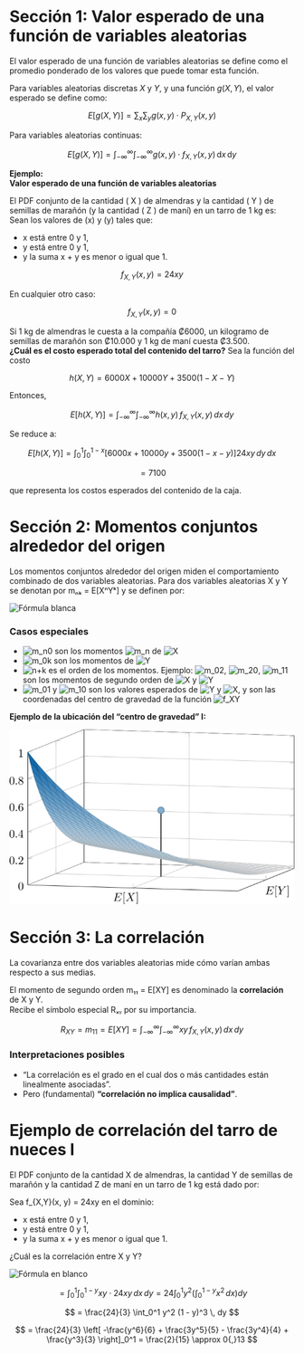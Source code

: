 # Sección 1: Valor esperado de una función de variables aleatorias

El valor esperado de una función de variables aleatorias se define como el promedio ponderado de los valores que puede tomar esta función.

Para variables aleatorias discretas $X$ y $Y$, y una función $g(X, Y)$, el valor esperado se define como:

$$
E[g(X, Y)] = \sum_x \sum_y g(x, y) \cdot P_{X,Y}(x, y)
$$

Para variables aleatorias continuas:

$$
E[g(X, Y)] = \int_{-\infty}^{\infty} \int_{-\infty}^{\infty} g(x, y) \cdot f_{X,Y}(x, y) \, \mathrm{d}x \, \mathrm{d}y
$$

**Ejemplo:**  
**Valor esperado de una función de variables aleatorias**

El PDF conjunto de la cantidad \( X \) de almendras y la cantidad \( Y \) de semillas de marañón (y la cantidad \( Z \) de maní) en un tarro de 1 kg es:
Sean los valores de \(x\) y \(y\) tales que:

- x está entre 0 y 1,
- y está entre 0 y 1,
- y la suma x + y es menor o igual que 1.

$$
f_{X,Y}(x, y) = 24xy
$$

En cualquier otro caso:

$$
f_{X,Y}(x, y) = 0
$$

Si 1 kg de almendras le cuesta a la compañía ₡6000, un kilogramo de semillas de marañón son ₡10.000 y 1 kg de maní cuesta ₡3.500.  
**¿Cuál es el costo esperado total del contenido del tarro?**
Sea la función del costo

$$
h(X, Y) = 6000X + 10000Y + 3500(1 - X - Y)
$$

Entonces,

$$
E[h(X, Y)] = \int_{-\infty}^{\infty} \int_{-\infty}^{\infty} h(x, y)\, f_{X,Y}(x, y) \, dx\, dy
$$

Se reduce a:

$$
E[h(X, Y)] = \int_0^1 \int_0^{1-x} \left[6000x + 10000y + 3500(1 - x - y)\right] 24xy\, dy\, dx
$$

$$
= 7100
$$

que representa los costos esperados del contenido de la caja.



# Sección 2: Momentos conjuntos alrededor del origen

Los momentos conjuntos alrededor del origen miden el comportamiento combinado de dos variables aleatorias.
Para dos variables aleatorias  X  y  Y  se denotan por mₙₖ = E[XⁿYᵏ]
 y se definen por:

![Fórmula blanca](https://latex.codecogs.com/svg.image?\color{white}m_{nk}=\mathbb{E}\left[X^nY^k\right]=\int_{-\infty}^{\infty}\int_{-\infty}^{\infty}x^n&space;y^k&space;f_{X,Y}(x,y)\,&space;dx&space;\,&space;dy)

### Casos especiales

- ![m_n0](https://latex.codecogs.com/svg.image?\color{white}m_{n0}=\mathbb{E}[X^n]) son los momentos ![m_n](https://latex.codecogs.com/svg.image?\color{white}m_n) de ![X](https://latex.codecogs.com/svg.image?\color{white}X)
- ![m_0k](https://latex.codecogs.com/svg.image?\color{white}m_{0k}=\mathbb{E}[Y^k]) son los momentos de ![Y](https://latex.codecogs.com/svg.image?\color{white}Y)
- ![n+k](https://latex.codecogs.com/svg.image?\color{white}n&plus;k) es el orden de los momentos. Ejemplo: 
  ![m_02](https://latex.codecogs.com/svg.image?\color{white}m_{02}), 
  ![m_20](https://latex.codecogs.com/svg.image?\color{white}m_{20}), 
  ![m_11](https://latex.codecogs.com/svg.image?\color{white}m_{11}) 
  son los momentos de segundo orden de ![X](https://latex.codecogs.com/svg.image?\color{white}X) y ![Y](https://latex.codecogs.com/svg.image?\color{white}Y)
- ![m_01](https://latex.codecogs.com/svg.image?\color{white}m_{01}=\mathbb{E}[Y]=\overline{Y}) y 
  ![m_10](https://latex.codecogs.com/svg.image?\color{white}m_{10}=\mathbb{E}[X]=\overline{X}) 
  son los valores esperados de ![Y](https://latex.codecogs.com/svg.image?\color{white}Y) y ![X](https://latex.codecogs.com/svg.image?\color{white}X), y son las coordenadas del centro de gravedad de la función 
  ![f_XY](https://latex.codecogs.com/svg.image?\color{white}f_{X,Y}(x,y))

**Ejemplo de la ubicación del “centro de gravedad” I:**

![Ejemplo: Gráfica de gravedad](./images/10_gravedad.svg)


# Sección 3: La correlación

La covarianza entre dos variables aleatorias mide cómo varían ambas respecto a sus medias.

El momento de segundo orden  m₁₁ = E[XY] es denominado la **correlación** de X y  Y.  
Recibe el símbolo especial Rₓᵧ por su importancia.

$$
R_{XY} = m_{11} = E[XY] = \int_{-\infty}^{\infty} \int_{-\infty}^{\infty} xy \, f_{X,Y}(x, y) \, dx \, dy
$$

### Interpretaciones posibles

- “La correlación es el grado en el cual dos o más cantidades están linealmente asociadas”.
- Pero (fundamental) **“correlación no implica causalidad”**.


# Ejemplo de correlación del tarro de nueces I
El PDF conjunto de la cantidad X de almendras, la cantidad Y de semillas de marañón y la cantidad Z de maní en un tarro de 1 kg está dado por:

Sea f_{X,Y}(x, y) = 24xy  en el dominio:
- x está entre 0 y 1,
- y está entre 0 y 1,
- y la suma x + y es menor o igual que 1.

¿Cuál es la correlación entre X y Y?


![Fórmula en blanco](https://latex.codecogs.com/svg.image?\color{white}R_{XY}=m_{11}=E[XY]=\int_{-\infty}^{\infty}\int_{-\infty}^{\infty}xy\,f_{X,Y}(x,y)\,dx\,dy)


$$
= \int_0^1 \int_0^{1-y} xy \cdot 24xy \, dx \, dy = 24 \int_0^1 y^2 \left( \int_0^{1-y} x^2 \, dx \right) dy
$$

$$
= \frac{24}{3} \int_0^1 y^2 (1 - y)^3 \, dy
$$

$$
= \frac{24}{3} \left[ -\frac{y^6}{6} + \frac{3y^5}{5} - \frac{3y^4}{4} + \frac{y^3}{3} \right]_0^1 = \frac{2}{15} \approx 0{,}13
$$
